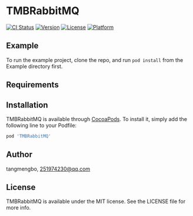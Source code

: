 # TMBRabbitMQ

[![CI Status](https://img.shields.io/travis/tangmengbo/TMBRabbitMQ.svg?style=flat)](https://travis-ci.org/tangmengbo/TMBRabbitMQ)
[![Version](https://img.shields.io/cocoapods/v/TMBRabbitMQ.svg?style=flat)](https://cocoapods.org/pods/TMBRabbitMQ)
[![License](https://img.shields.io/cocoapods/l/TMBRabbitMQ.svg?style=flat)](https://cocoapods.org/pods/TMBRabbitMQ)
[![Platform](https://img.shields.io/cocoapods/p/TMBRabbitMQ.svg?style=flat)](https://cocoapods.org/pods/TMBRabbitMQ)

## Example

To run the example project, clone the repo, and run `pod install` from the Example directory first.

## Requirements

## Installation

TMBRabbitMQ is available through [CocoaPods](https://cocoapods.org). To install
it, simply add the following line to your Podfile:

```ruby
pod 'TMBRabbitMQ'
```

## Author

tangmengbo, 251974230@qq.com

## License

TMBRabbitMQ is available under the MIT license. See the LICENSE file for more info.
